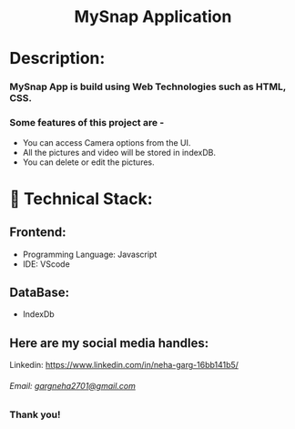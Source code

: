 
<h1 align="center">
  MySnap Application
</h1>

# Description:

### MySnap App is build using Web Technologies such as HTML, CSS.
### Some features of this project are -
  - You can access Camera options from the UI.
  - All the pictures and video will be stored in indexDB.
  - You can delete or edit the pictures.



# 🚀 Technical Stack:

## Frontend:
- Programming Language: Javascript
- IDE: VScode

## DataBase:
- IndexDb




## Here are my social media handles:

Linkedin: https://www.linkedin.com/in/neha-garg-16bb141b5/
<br />

###### Email: gargneha2701@gmail.com

### Thank you!
